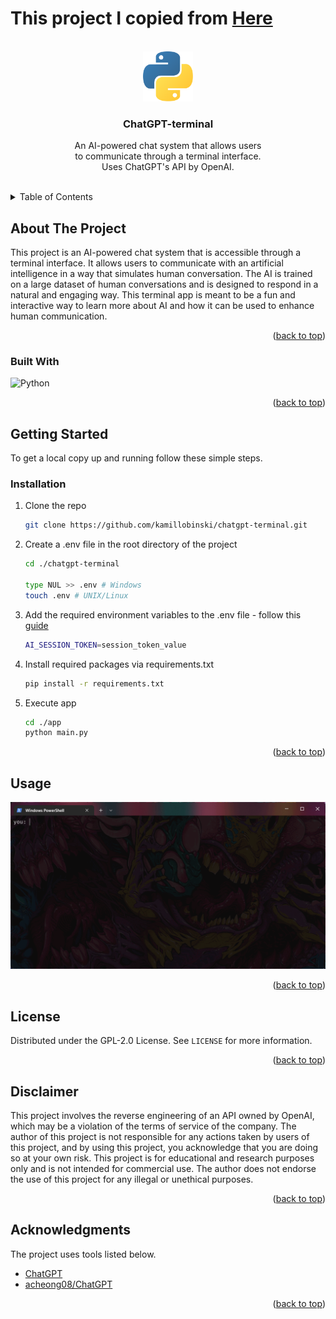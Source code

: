 <a name="readme-top"></a>
<h1>This project I copied from <a href="https://github.com/kamillobinski/chatgpt-terminal">Here</a></h1>



<!-- PROJECT LOGO -->
<br />
<div align="center">
  <img src="assets/logo.png" alt="Logo" width="80" height="80">
  <h3 align="center">ChatGPT-terminal</h3>
  <p align="center">
    An AI-powered chat system that allows users
    <br>to communicate through a terminal interface.
    <br>Uses ChatGPT's API by OpenAI.
    <br /><br />
  </p>
</div>



<!-- TABLE OF CONTENTS -->
<details>
  <summary>Table of Contents</summary>
  <ol>
    <li>
      <a href="#about-the-project">About The Project</a>
      <ul>
        <li><a href="#built-with">Built With</a></li>
      </ul>
    </li>
    <li>
      <a href="#getting-started">Getting Started</a>
      <ul>
        <li><a href="#installation">Installation</a></li>
      </ul>
    </li>
    <li><a href="#usage">Usage</a></li>
    <li><a href="#license">License</a></li>
    <li><a href="#acknowledgments">Acknowledgments</a></li>
  </ol>
</details>



<!-- ABOUT THE PROJECT -->
## About The Project

This project is an AI-powered chat system that is accessible through a terminal interface. It allows users to communicate with an artificial intelligence in a way that simulates human conversation. The AI is trained on a large dataset of human conversations and is designed to respond in a natural and engaging way. This terminal app is meant to be a fun and interactive way to learn more about AI and how it can be used to enhance human communication.

<p align="right">(<a href="#readme-top">back to top</a>)</p>



### Built With

![Python][Python-url]

<p align="right">(<a href="#readme-top">back to top</a>)</p>



<!-- GETTING STARTED -->
## Getting Started

To get a local copy up and running follow these simple steps.

### Installation

1. Clone the repo

    ```sh
    git clone https://github.com/kamillobinski/chatgpt-terminal.git
    ```

2. Create a .env file in the root directory of the project

    ```sh
    cd ./chatgpt-terminal
    
    type NUL >> .env # Windows
    touch .env # UNIX/Linux
    ```

3. Add the required environment variables to the .env file - follow this [guide](./docs/auth.md)

    ```sh
    AI_SESSION_TOKEN=session_token_value
    ```
    

4. Install required packages via requirements.txt

    ```sh
    pip install -r requirements.txt
    ```

5. Execute app

    ```sh
    cd ./app    
    python main.py
    ```

<p align="right">(<a href="#readme-top">back to top</a>)</p>



<!-- USAGE -->
## Usage

![example](./assets/example.gif)

<p align="right">(<a href="#readme-top">back to top</a>)</p>



<!-- LICENSE -->
## License

Distributed under the GPL-2.0 License. See `LICENSE` for more information.

<p align="right">(<a href="#readme-top">back to top</a>)</p>



<!-- DISCLAIMERS -->
## Disclaimer

This project involves the reverse engineering of an API owned by OpenAI, which may be a violation of the terms of service of the company. The author of this project is not responsible for any actions taken by users of this project, and by using this project, you acknowledge that you are doing so at your own risk. This project is for educational and research purposes only and is not intended for commercial use. The author does not endorse the use of this project for any illegal or unethical purposes.

<p align="right">(<a href="#readme-top">back to top</a>)</p>



<!-- ACKNOWLEDGMENTS -->
## Acknowledgments

The project uses tools listed below.

* [ChatGPT](https://openai.com/)
* [acheong08/ChatGPT](https://github.com/acheong08/ChatGPT)

<p align="right">(<a href="#readme-top">back to top</a>)</p>



<!-- MARKDOWN LINKS & IMAGES -->
[Python-url]: https://img.shields.io/badge/Python-0769AD?style=for-the-badge&logo=python&logoColor=white